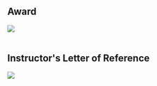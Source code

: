 ## Award
<div>
    <img src="assets/db/img/blogs/Award_20180608.jpg" class="blog-image" />
</div> <br/>

## Instructor's Letter of Reference 
<div>
    <img src="assets/db/img/blogs/Award_20180323.jpg" class="blog-image" />
</div> <br/>
